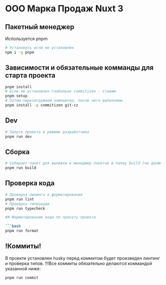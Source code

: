 # ООО Марка Продаж Nuxt 3

## Пакетный менеджер

Используется pnpm

```bash
# Установить если не установлен
npm i -g pnpm
```

## Зависимости и обязательные комманды для старта проекта

```bash
pnpm install
# Если не установлен глобально commitizen - ставим
pnpm setup
# Затем перезагружаем компьютер, после чего выполняем
pnpm install -g commitizen git-cz
```

## Dev

```bash
# Запуск проекта в режиме разработчика
pnpm run dev
```

## Сборка

```bash
# Собирает пакет для выливки в менеджер пакетов в папку build (не должно попадать в репозиторий)
pnpm run build
```

## Проверка кода

````bash
# Проверка лининга и форматирования
pnpm run lint
# Проверка типизации
pnpm run typecheck

## Форматирование кода по пресету проекта

```bash
pnpm run format
````

## !Коммиты!

В проекте установлен husky перед коммитом будет произведен линтинг и проверка типов.
!!!Все коммиты обязательно делаются коммандой указанной ниже:

```bash
pnpm run commit
```
